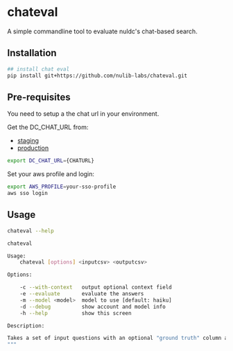 # chateval

A simple commandline tool to evaluate nuldc's chat-based search.

## Installation

```bash 
## install chat eval
pip install git+https://github.com/nulib-labs/chateval.git
```
## Pre-requisites 

You need to setup a the chat url in your environment.

Get the DC_CHAT_URL from: 
- [staging](https://github.com/nulib/miscellany/blob/main/chat-eval/.env.staging)
- [production](https://github.com/nulib/miscellany/blob/main/chat-eval/.env.production)

```bash
export DC_CHAT_URL={CHATURL}
```

Set your aws profile and login: 

```bash
export AWS_PROFILE=your-sso-profile
aws sso login
```

## Usage 

```bash
chateval --help

chateval

Usage: 
    chateval [options] <inputcsv> <outputcsv> 

Options:

    -c --with-context   output optional context field
    -e --evaluate       evaluate the answers
    -m --model <model>  model to use [default: haiku]
    -d --debug          show account and model info 
    -h --help           show this screen

Description:

Takes a set of input questions with an optional "ground truth" column and outputs a csv with answers. 
"""

```

